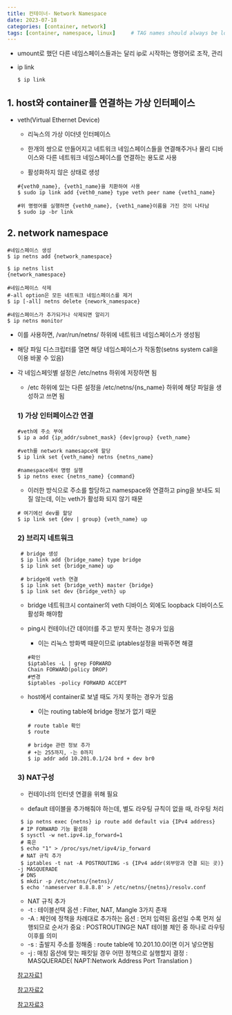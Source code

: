 ```yaml
---
title: 컨테이너- Network Namespace
date: 2023-07-18
categories: [container, network]
tags: [container, namespace, linux]     # TAG names should always be lowercase
---
```


- umount로 했던 다른 네임스페이스들과는 달리 ip로 시작하는 명령어로 조작, 관리

- ip link

  ```shell
  $ ip link
  ```

## 1. host와 container를 연결하는 가상 인터페이스

- veth(Virtual Ethernet Device)
	
    - 리눅스의 가상 이더넷 인터페이스
    
    - 한개의 쌍으로 만들어지고 네트워크 네임스페이스들을 연결해주거나 물리 디바이스와 다른 네트워크 네임스페이스를 연결하는 용도로 사용
    
    - 활성화하지 않은 상태로 생성
    
    ```shell
    #{veth0_name}, {veth1_name}을 치환하여 사용
    $ sudo ip link add {veth0_name} type veth peer name {veth1_name}
    ```
    ```shell
    #위 명령어를 실행하면 {veth0_name}, {veth1_name}이름을 가진 것이 나타남
    $ sudo ip -br link
    ```
    
## 2. network namespace

```shell
#네임스페이스 생성
$ ip netns add {network_namespace}

$ ip netns list
{network_namespace}

#네임스페이스 삭제
#-all option은 모든 네트워크 네임스페이스를 제거
$ ip [-all] netns delete {nework_namespace}

#네임스페이스가 추가되거나 삭제되면 알리기
$ ip netns monitor
```

- 이를 사용하면, /var/run/netns/ 하위에 네트워크 네임스페이스가 생성됨

- 해당 파일 디스크립터를 열면 해당 네임스페이스가 작동함(setns system call을 이용 바꿀 수 있음) 

- 각 네임스페잇별 설정은 /etc/netns 하위에 저장하면 됨

  - /etc 하위에 있는 다른 설정을 /etc/netns/{ns_name} 하위에 해당 파일을 생성하고 쓰면 됨
  
  ### 1) 가상 인터페이스간 연결

     ```shell
     #veth에 주소 부여
     $ ip a add {ip_addr/subnet_mask} {dev|group} {veth_name}

     #veth를 network namesapce에 할당
     $ ip link set {veth_name} netns {netns_name}

     #namespace에서 명령 실행
     $ ip netns exec {netns_name} {command}
     ```

     - 이러한 방식으로 주소를 할당하고 namespace와 연결하고 ping을 보내도 되질 않는데, 이는 veth가 활성화 되지 않기 때문
     ```shell
     # 여기에선 dev를 할당
     $ ip link set {dev | group} {veth_name} up
     ```
  ### 2) 브리지 네트워크
  
     ```shell
      # bridge 생성
      $ ip link add {bridge_name} type bridge
      $ ip link set {bridge_name} up

      # bridge에 veth 연결
      $ ip link set {bridge_veth} master {bridge}
      $ ip link set dev {bridge_veth} up
     ```

     - bridge 네트워크시 container의 veth 디바이스 외에도 loopback 디바이스도 활성화 해야함

     - ping시 컨테이너간 데이터를 주고 받지 못하는 경우가 있음

       - 이는 리눅스 방화벽 때문이므로 iptables설정을 바꿔주면 해결

       ```shell
       #확인
       $iptables -L | grep FORWARD
       Chain FORWARD(policy DROP)
       #변경
       $iptables -policy FORWARD ACCEPT
       ```

  - host에서 container로 보낼 때도 가지 못하는 경우가 있음
    - 이는 routing table에 bridge 정보가 없기 때문
    ```shell
    # route table 확인
    $ route

    # bridge 관련 정보 추가
    # +는 255까지, -는 0까지
    $ ip addr add 10.201.0.1/24 brd + dev br0
    ```

      
  ### 3) NAT구성

    - 컨테이너의 인터넷 연결을 위해 필요

    - default 테이블을 추가해줘야 하는데, 별도 라우팅 규칙이 없을 때, 라우팅 처리

  ```shell
   $ ip netns exec {netns} ip route add default via {IPv4 address}
   # IP FORWARD 기능 활성화
   $ sysctl -w net.ipv4.ip_forward=1
   # 혹은
   $ echo "1" > /proc/sys/net/ipv4/ip_forward
   # NAT 규칙 추가
   $ iptables -t nat -A POSTROUTING -s {IPv4 addr(외부망과 연결 되는 곳)} -j MASQUERADE
   # DNS
   $ mkdir -p /etc/netns/{netns}/
   $ echo 'nameserver 8.8.8.8' > /etc/netns/{netns}/resolv.conf

   ```
   
   - NAT 규칙 추가
   - -t
   	: 테이블선택 옵션
   	: Filter, NAT, Mangle 3가지 존재
   - -A
   	: 체인에 정책을 차례대로 추가하는 옵션
    : 먼저 입력된 옵션일 수록 먼저 실행되므로 순서가 중요
    : POSTROUTING은 NAT 테이블 체인 중 하나로 라우팅 이후를 의미
   - -s
   	: 출발지 주소를 정해줌
    : route table에 10.201.10.0이면 이거 넣으면됨
   - -j
   	: 매칭 옵션에 맞는 패킷일 경우 어떤 정책으로 실행할지 결정
    : MASQUERADE( NAPT:Network Address Port Translation )
   
   [참고자료1](https://www.44bits.io/ko/post/container-network-2-ip-command-and-network-namespace)
   
   [참고자료2](https://wariua.github.io/man-pages-ko/ip-netns%288%29/)
   
   [참고자료3](https://blog.naver.com/croshine/50100828808)